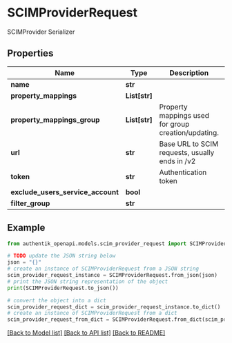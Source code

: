 # SCIMProviderRequest

SCIMProvider Serializer

## Properties

Name | Type | Description | Notes
------------ | ------------- | ------------- | -------------
**name** | **str** |  | 
**property_mappings** | **List[str]** |  | [optional] 
**property_mappings_group** | **List[str]** | Property mappings used for group creation/updating. | [optional] 
**url** | **str** | Base URL to SCIM requests, usually ends in /v2 | 
**token** | **str** | Authentication token | 
**exclude_users_service_account** | **bool** |  | [optional] 
**filter_group** | **str** |  | [optional] 

## Example

```python
from authentik_openapi.models.scim_provider_request import SCIMProviderRequest

# TODO update the JSON string below
json = "{}"
# create an instance of SCIMProviderRequest from a JSON string
scim_provider_request_instance = SCIMProviderRequest.from_json(json)
# print the JSON string representation of the object
print(SCIMProviderRequest.to_json())

# convert the object into a dict
scim_provider_request_dict = scim_provider_request_instance.to_dict()
# create an instance of SCIMProviderRequest from a dict
scim_provider_request_from_dict = SCIMProviderRequest.from_dict(scim_provider_request_dict)
```
[[Back to Model list]](../README.md#documentation-for-models) [[Back to API list]](../README.md#documentation-for-api-endpoints) [[Back to README]](../README.md)


